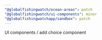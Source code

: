 ```yaml
---
"@globalfishingwatch/ocean-areas": patch
"@globalfishingwatch/ui-components": minor
"@globalfishingwatchapp/sandbox": patch
---
```


UI components / add choice component
